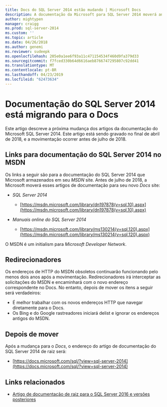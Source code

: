 ```yaml
---
title: Docs do SQL Server 2014 estão mudando | Microsoft Docs
description: A documentação da Microsoft para SQL Server 2014 moverá antes de julho de 2018, do MSDN aqui no docs.
author: mightypen
manager: craigg
ms.prod: sql-server-2014
ms.custom: ''
ms.topic: article
ms.date: 04/26/2018
ms.author: genemi
ms.reviewer: sudeepk
ms.openlocfilehash: 205e0a1ee6f93a11c471154534f460d9fa379d33
ms.sourcegitcommit: f7fced330b64d6616aeb8766747295807c92dd41
ms.translationtype: MT
ms.contentlocale: pt-BR
ms.lasthandoff: 04/23/2019
ms.locfileid: "62473634"
---
```

# <a name="documentation-for-sql-server-2014-is-moving-to-docs"></a>Documentação do SQL Server 2014 está migrando para o Docs

Este artigo descreve a próxima mudança dos artigos da documentação do Microsoft SQL Server 2014. Este artigo está sendo gravado no final de abril de 2018, e a movimentação ocorrer antes de julho de 2018.

## <a name="links-to-sql-server-2014-documentation-on-msdn"></a>Links para documentação do SQL Server 2014 no MSDN

Os links a seguir são para a documentação do SQL Server 2014 que Microsoft armazenados em seu *MSDN* site. Antes de julho de 2018, a Microsoft moverá esses artigos de documentação para seu novo *Docs* site:

- *SQL Server 2014*
    - [https://msdn.microsoft.com/library/dn197878(v=sql.10).aspx](https://msdn.microsoft.com/library/dn197878(v=sql.10).aspx)

- *Manuais online do SQL Server 2014*
    - [https://msdn.microsoft.com/library/ms130214(v=sql.120).aspx](https://msdn.microsoft.com/library/ms130214(v=sql.120).aspx)

O MSDN é um initialism para *Microsoft Developer Network*.


## <a name="redirectors"></a>Redirecionadores

Os endereços de HTTP do MSDN obsoletos continuarão funcionando pelo menos dois anos após a movimentação. Redirecionadores irá interceptar as solicitações do MSDN e encaminhará com o novo endereço correspondente no Docs. No entanto, depois de mover os itens a seguir será verdadeiros:

- É melhor trabalhar com os novos endereços HTTP que navegar diretamente para o Docs.
- Os Bing e do Google rastreadores iniciará delist e ignorar os endereços antigos do MSDN.


## <a name="after-the-move"></a>Depois de mover

Após a mudança para o *Docs*, o endereço do artigo de documentação do SQL Server 2014 de raiz será:

- [https://docs.microsoft.com/sql/?view=sql-server-2014](https://docs.microsoft.com/sql/?view=sql-server-2014)


## <a name="related-links"></a>Links relacionados

- [Artigo de documentação de raiz para o SQL Server 2016 e versões posteriores](https://docs.microsoft.com/sql/?view=sql-server-2016)

